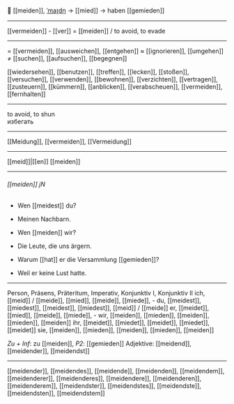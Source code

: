 🙅 [[meiden]], [ˈmaɪ̯dn̩](https://youglish.com/pronounce/meiden/german) → [[mied]] → haben [[gemieden]]

---
[[vermeiden]] - [[ver]] = [[meiden]] / to avoid, to evade

---
= [[vermeiden]], [[ausweichen]], [[entgehen]]
≈ [[ignorieren]], [[umgehen]]
≠ [[suchen]], [[aufsuchen]], [[begegnen]]

[[wiedersehen]], [[benutzen]], [[treffen]], [[lecken]], [[stoßen]], [[versuchen]], [[verwenden]], [[bewohnen]], [[verzichten]], [[vertragen]], [[zusteuern]], [[kümmern]], [[anblicken]], [[verabscheuen]], [[vermeiden]], [[fernhalten]]

---
to avoid, to shun  
избегать

---
[[Meidung]], [[vermeiden]], [[Vermeidung]]

---
[[meid]]|[[en]]
[[meiden]]


---
###### [[meiden]] jN
- Wen [[meidest]] du?
- Meinen Nachbarn.

- Wen [[meiden]] wir?
- Die Leute, die uns ärgern.

- Warum [[hat]] er die Versammlung [[gemieden]]?
- Weil er keine Lust hatte.

---
Person, Präsens, Präteritum, Imperativ, Konjunktiv I, Konjunktiv II
ich, [[meid]] / [[meide]], [[mied]], [[meide]], [[miede]], -
du, [[meidest]], [[miedest]], [[meidest]], [[miedest]], [[meid]] / [[meide]]
er, [[meidet]], [[mied]], [[meide]], [[miede]], -
wir, [[meiden]], [[mieden]], [[meiden]], [[mieden]], [[meiden]]
ihr, [[meidet]], [[miedet]], [[meidet]], [[miedet]], [[meidet]]
sie, [[meiden]], [[mieden]], [[meiden]], [[mieden]], [[meiden]]

*Zu + Inf*: zu [[meiden]], *P2*: [[gemieden]]
Adjektive: [[meidend]], [[meidender]], [[meidendst]]

---
[[meidender]], [[meidendes]], [[meidende]], [[meidenden]], [[meidendem]], [[meidenderer]], [[meidenderes]], [[meidendere]], [[meidenderen]], [[meidenderem]], [[meidendster]], [[meidendstes]], [[meidendste]], [[meidendsten]], [[meidendstem]]